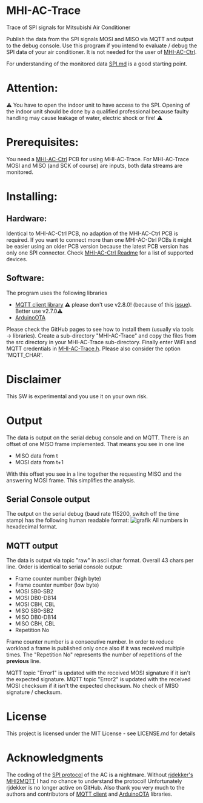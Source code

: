 # MHI-AC-Trace
Trace of SPI signals for Mitsubishi Air Conditioner

Publish the data from the SPI signals MOSI and MISO via MQTT and output to the debug console.
Use this program if you intend to evaluate / debug the SPI data of your air conditioner. It is not needed for the user of [MHI-AC-Ctrl](https://github.com/absalom-muc/MHI-AC-Ctrl).

For understanding of the monitored data [SPI.md](SPI.md) is a good starting point.

# Attention:
:warning: You have to open the indoor unit to have access to the SPI. Opening of the indoor unit should be done by 
a qualified professional because faulty handling may cause leakage of water, electric shock or fire! :warning: 

# Prerequisites:
You need a [MHI-AC-Ctrl](https://github.com/absalom-muc/MHI-AC-Ctrl) PCB for using MHI-AC-Trace. For MHI-AC-Trace MOSI and MISO (and SCK of course) are inputs, both data streams are monitored.

# Installing:

## Hardware:
Identical to MHI-AC-Ctrl PCB, no adaption of the MHI-AC-Ctrl PCB is required. If you want to connect more than one MHI-AC-Ctrl PCBs it might be easier using an older PCB version because the latest PCB version has only one SPI connector. Check [MHI-AC-Ctrl Readme](https://github.com/absalom-muc/MHI-AC-Ctrl#prerequisites) for a list of supported devices.

## Software:
The program uses the following libraries
 - [MQTT client library](https://github.com/knolleary/pubsubclient) :warning: please don't use v2.8.0! (because of this [issue](https://github.com/knolleary/pubsubclient/issues/747)). Better use v2.7.0:warning:
 - [ArduinoOTA](https://github.com/esp8266/Arduino/tree/master/libraries/ArduinoOTA)
 
Please check the GitHub pages to see how to install them (usually via tools -> libraries).
Create a sub-directory "MHI-AC-Trace" and copy the files from the src directory in your MHI-AC-Trace sub-directory. Finally enter WiFi and MQTT credentials in [MHI-AC-Trace.h](src/MHI-AC-Trace.h). Please also consider the option 'MQTT_CHAR'.

# Disclaimer
This SW is experimental and you use it on your own risk.

# Output
The data is output on the serial debug console and on MQTT. There is an offset of one MISO frame implemented. That means you see in one line
- MISO data from t
- MOSI data from t+1  

With this offset you see in a line together the requesting MISO and the answering MOSI frame. This simplifies the analysis.

## Serial Console output
The output on the serial debug (baud rate 115200, switch off the time stamp) has the following human readable format:
![grafik](https://user-images.githubusercontent.com/23119513/146646269-7d4b1d84-a936-4010-a62e-8363e1d14d9a.png)
All numbers in hexadecimal format.

## MQTT output
The data is output via topic "raw" in ascii char format. Overall 43 chars per line. Order is identical to serial console output:
- Frame counter number (high byte)
- Frame counter number (low byte)
- MOSI SB0-SB2
- MOSI DB0-DB14
- MOSI CBH, CBL
- MISO SB0-SB2
- MISO DB0-DB14
- MISO CBH, CBL
- Repetition No

Frame counter number is a consecutive number. In order to reduce workload a frame is published only once also if it was received multiple times. The "Repetition No" represents the number of repetitions of the **previous** line.

MQTT topic "Error1" is updated with the received MOSI signature if it isn't the expected signature.
MQTT topic "Error2" is updated with the received MOSI checksum if it isn't the expected checksum.
No check of MISO signature / checksum.

# License
This project is licensed under the MIT License - see LICENSE.md for details

# Acknowledgments
The coding of the [SPI protocol](SPI.md) of the AC is a nightmare. Without [rjdekker's MHI2MQTT](https://github.com/rjdekker/MHI2MQTT) I had no chance to understand the protocol! Unfortunately rjdekker is no longer active on GitHub. Also thank you very much to the authors and contributors of [MQTT client](https://github.com/knolleary/pubsubclient) and [ArduinoOTA](https://github.com/esp8266/Arduino/tree/master/libraries/ArduinoOTA) libraries.
